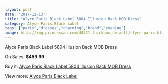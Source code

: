 ```yaml
---
layout: post
date: '2017-12-13'
title: "Alyce Paris Black Label 5804 Illusion Back MOB Dress"
category: Alyce Paris Black Label
tags: ["paris","dresses","charming","brand","evening"]
image: http://img.princessan.com/40321-thickbox_default/alyce-paris-black-label-5804-illusion-back-mob-dress.jpg
---
```

Alyce Paris Black Label 5804 Illusion Back MOB Dress

On Sales: **$459.99**
<a href="https://www.princessan.com/en/alyce-paris-black-label/18885-alyce-paris-black-label-5804-illusion-back-mob-dress.html"><amp-img layout="responsive" width="600" height="600" src="//img.princessan.com/40321-thickbox_default/alyce-paris-black-label-5804-illusion-back-mob-dress.jpg" alt="Alyce Paris Black Label 5804 Illusion Back MOB Dress 0" /></a>
<a href="https://www.princessan.com/en/alyce-paris-black-label/18885-alyce-paris-black-label-5804-illusion-back-mob-dress.html"><amp-img layout="responsive" width="600" height="600" src="//img.princessan.com/40322-thickbox_default/alyce-paris-black-label-5804-illusion-back-mob-dress.jpg" alt="Alyce Paris Black Label 5804 Illusion Back MOB Dress 1" /></a>

Buy it: [Alyce Paris Black Label 5804 Illusion Back MOB Dress](https://www.princessan.com/en/alyce-paris-black-label/18885-alyce-paris-black-label-5804-illusion-back-mob-dress.html "Alyce Paris Black Label 5804 Illusion Back MOB Dress")

View more: [Alyce Paris Black Label](https://www.princessan.com/en/5-alyce-paris-black-label "Alyce Paris Black Label")